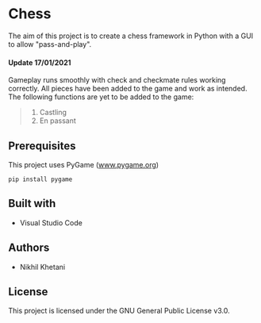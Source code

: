 # Chess
The aim of this project is to create a chess framework in Python with a GUI to allow "pass-and-play".

#### Update 17/01/2021
Gameplay runs smoothly with check and checkmate rules working correctly. All pieces have been added to the game and work as intended. The following functions are yet to be added to the game:
> 1. Castling
> 2. En passant

## Prerequisites
This project uses PyGame (www.pygame.org)
```
pip install pygame
```
## Built with
+ Visual Studio Code

## Authors
+ Nikhil Khetani

## License
This project is licensed under the GNU General Public License v3.0.
